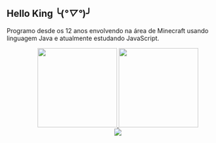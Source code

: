 ## Hello King ╰(*°▽°*)╯

Programo desde os 12 anos envolvendo na área de Minecraft usando linguagem Java e atualmente estudando JavaScript.

<div align="center">
  <a href="https://github.com/KingTimer12">
  <img height="180em" src="https://github-readme-stats.vercel.app/api?username=KingTimer12&show_icons=true&theme=dracula&include_all_commits=true&count_private=true"/>
  <img height="180em" src="https://github-readme-stats.vercel.app/api/top-langs/?username=KingTimer12&layout=compact&langs_count=7&theme=dracula"/>
</div>
  
<div align="center">
  <a href="https://twitter.com/KingTimer12" target="_blank"><img src="https://img.shields.io/badge/-Twitter-%230077B5?style=for-the-badge&logo=twitter&logoColor=white" target="_blank"></a>
</div>
